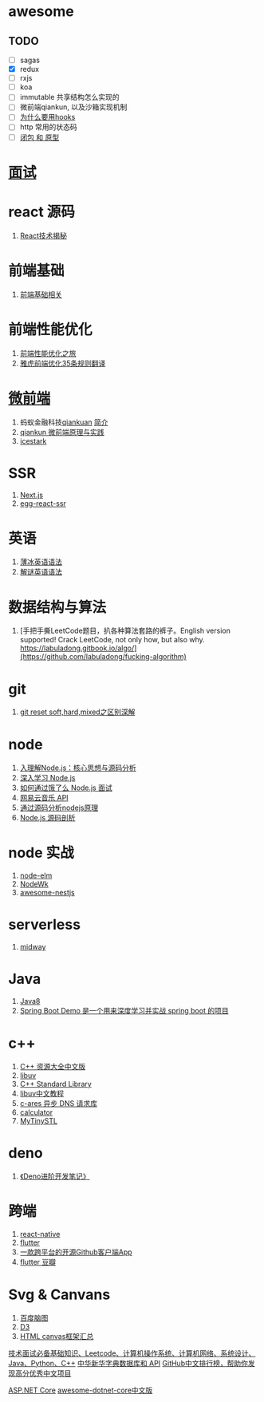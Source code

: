 # awesome


## TODO
- [ ] sagas
- [x] redux
- [ ] rxjs
- [ ] koa
- [ ] immutable 共享结构怎么实现的
- [ ] 微前端qiankun, 以及沙箱实现机制
- [ ] [为什么要用hooks](https://zhuanlan.zhihu.com/p/137183261)
- [ ] http 常用的状态码
- [ ] [闭包 和 原型](https://www.cnblogs.com/wangfupeng1988/p/3977924.html)
# [面试](https://github.com/YangW0223/awesome/issues/1)
# react 源码
 1. [React技术揭秘](https://react.iamkasong.com/)

# 前端基础
 1. [前端基础相关](https://github.com/ljianshu/Blog)
 
# 前端性能优化
  1. [前端性能优化之旅](https://alienzhou.github.io/fe-performance-journey/#%E5%89%8D%E7%AB%AF%E9%9C%80%E8%A6%81%E6%80%A7%E8%83%BD%E4%BC%98%E5%8C%96%E4%B9%88%EF%BC%9F)
  2. [雅虎前端优化35条规则翻译](https://github.com/creeperyang/blog/issues/1)

# [微前端](https://github.com/YangW0223/awesome/issues/11)
  1. 蚂蚁金融科技[qiankuan](https://github.com/umijs/qiankun) [简介](https://qiankun.umijs.org/zh/guide/#%E4%BB%80%E4%B9%88%E6%98%AF%E5%BE%AE%E5%89%8D%E7%AB%AF)
  2. [qiankun 微前端原理与实践](https://zhuanlan.zhihu.com/p/333273402)
  3. [icestark](https://micro-frontends.ice.work/docs/guide)
  
# SSR
  1. [Next.js](https://github.com/vercel/next.js)
  2. [egg-react-ssr](https://github.com/ykfe/egg-react-ssr)
  
 # 英语
  1. [薄冰英语语法](https://github.com/oldwestenglish/grammar)
  2. [解谜英语语法](http://www.yinwang.org/blog-cn/2018/11/23/grammar)

# 数据结构与算法
  1.  [手把手撕LeetCode题目，扒各种算法套路的裤子。English version supported! Crack LeetCode, not only how, but also why. https://labuladong.gitbook.io/algo/](https://github.com/labuladong/fucking-algorithm)

# git
  1. [git reset soft,hard,mixed之区别深解](https://blog.csdn.net/zpf336/article/details/80896020)
  
# node
  1. [入理解Node.js：核心思想与源码分析](https://github.com/yjhjstz/deep-into-node)
  2. [深入学习 Node.js](https://github.com/semlinker/node-deep)
  3. [如何通过饿了么 Node.js 面试](https://github.com/ElemeFE/node-interview/tree/master/sections/zh-cn)
  4. [网易云音乐 API](https://github.com/Binaryify/NeteaseCloudMusicApi)
  5. [通过源码分析nodejs原理](https://github.com/theanarkh/understand-nodejs)
  6. [Node.js 源码剖析](https://theanarkh.github.io/understand-nodejs/chapter01-Node.js%E7%BB%84%E6%88%90%E5%92%8C%E5%8E%9F%E7%90%86/)
  
# node 实战
  1. [node-elm](https://github.com/bailicangdu/node-elm)
  2. [NodeWk](https://github.com/Wizzercn/NodeWk)
  3. [awesome-nestjs](https://github.com/juliandavidmr/awesome-nestjs)
 
# serverless
  1. [midway](https://github.com/midwayjs/midway)

# Java
  1. [Java8](https://github.com/LingCoder/OnJava8)
  2. [Spring Boot Demo 是一个用来深度学习并实战 spring boot 的项目](https://github.com/xkcoding/spring-boot-demo)

# c++
  1. [C++ 资源大全中文版](https://github.com/jobbole/awesome-cpp-cn)
  2. [libuv](https://github.com/libuv/libuv)
  3. [C++ Standard Library](https://github.com/microsoft/STL)
  4. [libuv中文教程](https://github.com/luohaha/Chinese-uvbook)
  5. [c-ares 异步 DNS 请求库](https://github.com/c-ares/c-ares)
  6. [calculator](https://github.com/microsoft/calculator)
  7. [MyTinySTL](https://github.com/Alinshans/MyTinySTL)
  

# deno
  1. [《Deno进阶开发笔记》](https://github.com/chenshenhai/deno_note)
  
  
 # 跨端
  1. [react-native](https://github.com/facebook/react-native)
  2. [flutter](https://github.com/flutter/flutter)
  3. [一款跨平台的开源Github客户端App](https://github.com/CarGuo/GSYGithubAPP)
  4. [flutter 豆瓣](https://github.com/kaina404/FlutterDouBan)
 
 # Svg & Canvans
  1. [百度脑图](https://github.com/fex-team/kityminder)
  2. [D3](https://github.com/d3/d3)
  3. [HTML canvas框架汇总](https://feizhaojun.com/?p=2149)

  [ 技术面试必备基础知识、Leetcode、计算机操作系统、计算机网络、系统设计、Java、Python、C++](https://github.com/CyC2018/CS-Notes)
  [中华新华字典数据库和 API](https://github.com/pwxcoo/chinese-xinhua)
  [GitHub中文排行榜，帮助你发现高分优秀中文项目](https://github.com/kon9chunkit/GitHub-Chinese-Top-Charts)

  [ASP.NET Core](https://github.com/dotnet/aspnetcore)
  [awesome-dotnet-core中文版](https://github.com/jasonhua95/awesome-dotnet-core)
 

